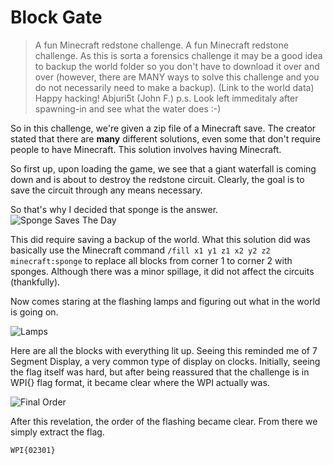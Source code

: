 # Block Gate

> A fun Minecraft redstone challenge.
A fun Minecraft redstone challenge.
As this is sorta a forensics challenge it may be a good idea to backup the world folder so you don't have to download it over and over (however, there are MANY ways to solve this challenge and you do not necessarily need to make a backup).
(Link to the world data)
Happy hacking!
  Abjuri5t (John F.)
p.s. Look left immeditaly after spawning-in and see what the water does :-)

So in this challenge, we're given a zip file of a Minecraft save. The creator stated that there are **many** different solutions, even some that don't require people to have Minecraft.
This solution involves having Minecraft.

So first up, upon loading the game, we see that a giant waterfall is coming down and is about to destroy the redstone circuit. Clearly, the goal is to save the circuit through any means necessary.

So that's why I decided that sponge is the answer.
![Sponge Saves The Day](/images/Sponge.png)

This did require saving a backup of the world.
What this solution did was basically use the Minecraft command `/fill x1 y1 z1 x2 y2 z2 minecraft:sponge` to replace all blocks from corner 1 to corner 2 with sponges. Although there was a minor spillage, it did not affect the circuits (thankfully).

Now comes staring at the flashing lamps and figuring out what in the world is going on.

![Lamps](/images/MCLamps.png)

Here are all the blocks with everything lit up. Seeing this reminded me of 7 Segment Display, a very common type of display on clocks. Initially, seeing the flag itself was hard, but after being reassured that the challenge is in WPI{} flag format, it became clear where the WPI actually was.

![Final Order](/images/7SegOrder.png)

After this revelation, the order of the flashing became clear. From there we simply extract the flag.

`WPI{02301}`
